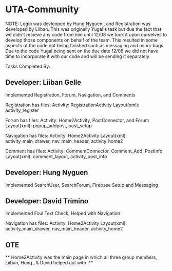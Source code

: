 # UTA-Community

NOTE: Login was devleoped by Hung Nyguen , and Registration was developed by Liiban. This was originally Yugal's task but due 
the fact that we didn't recieve any code from him until 12/08 we took it upon ourselves to develop those components on behalf 
of the team. This resulted in some aspects of the code not being finished such as messaging and minor bugs. Due to the code Yugal
being sent on the due date 12/08 we did not have time to incorporate it with our code and will be sending it separately



Tasks Completed By:





## Developer: Liiban Gelle

Implemented Registration, Forum, Navigation, and Comments

Registration has files:
	Activity: RegistrationActivity
	Layout(xml): activity_register

Forum has files:
	Activity: Home2Activity, PostConnector, and Forum 
	Layout(xml): popup_addpost, post_setup

Navigation has files:
	Activity: Home2Activity
	Layout(xml): activity_main_drawer, nav_main_header, activity_home2

Comment has files:
	Activity: CommentConnector, Comment_Add, PostInfo
	Layout(xml): comment_layout, activity_post_info




## Developer: Hung Nyguen

Implemented SearchUser, SearchForum, Firebase Setup and Messaging



## Developer: David Trimino

Implemented Foul Text Check, Helped with Navigation

Navigation has files:
	Activity: Home2Activity
	Layout(xml): activity_main_drawer, nav_main_header, activity_home2


## OTE
** Home2Activity was the main page in which all three group members, Liiban, Hung , & David helped out with. **

